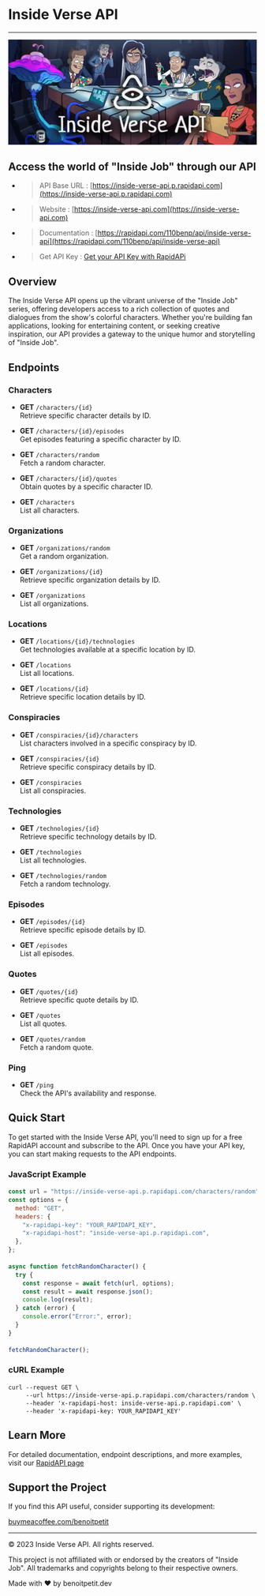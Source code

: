 # Inside Verse API

---

![Inside Verse API](/public/header.webp)

## Access the world of "Inside Job" through our API

- > API Base URL : [https://inside-verse-api.p.rapidapi.com](https://inside-verse-api.p.rapidapi.com)
- > Website : [https://inside-verse-api.com](https://inside-verse-api.com)
- > Documentation : [https://rapidapi.com/110benp/api/inside-verse-api](https://rapidapi.com/110benp/api/inside-verse-api)
- > Get API Key : [Get your API Key with RapidAPi](https://docs.rapidapi.com/docs/keys-and-key-rotation)

## Overview

The Inside Verse API opens up the vibrant universe of the "Inside Job" series, offering developers access to a rich collection of quotes and dialogues from the show's colorful characters. Whether you're building fan applications, looking for entertaining content, or seeking creative inspiration, our API provides a gateway to the unique humor and storytelling of "Inside Job".

## Endpoints

### Characters
- **GET** `/characters/{id}`  
  Retrieve specific character details by ID.

- **GET** `/characters/{id}/episodes`  
  Get episodes featuring a specific character by ID.

- **GET** `/characters/random`  
  Fetch a random character.

- **GET** `/characters/{id}/quotes`  
  Obtain quotes by a specific character ID.

- **GET** `/characters`  
  List all characters.

### Organizations
- **GET** `/organizations/random`  
  Get a random organization.

- **GET** `/organizations/{id}`  
  Retrieve specific organization details by ID.

- **GET** `/organizations`  
  List all organizations.

### Locations
- **GET** `/locations/{id}/technologies`  
  Get technologies available at a specific location by ID.

- **GET** `/locations`  
  List all locations.

- **GET** `/locations/{id}`  
  Retrieve specific location details by ID.

### Conspiracies
- **GET** `/conspiracies/{id}/characters`  
  List characters involved in a specific conspiracy by ID.

- **GET** `/conspiracies/{id}`  
  Retrieve specific conspiracy details by ID.

- **GET** `/conspiracies`  
  List all conspiracies.

### Technologies
- **GET** `/technologies/{id}`  
  Retrieve specific technology details by ID.

- **GET** `/technologies`  
  List all technologies.

- **GET** `/technologies/random`  
  Fetch a random technology.

### Episodes
- **GET** `/episodes/{id}`  
  Retrieve specific episode details by ID.

- **GET** `/episodes`  
  List all episodes.

### Quotes
- **GET** `/quotes/{id}`  
  Retrieve specific quote details by ID.

- **GET** `/quotes`  
  List all quotes.

- **GET** `/quotes/random`  
  Fetch a random quote.

### Ping
- **GET** `/ping`  
  Check the API's availability and response.

## Quick Start

To get started with the Inside Verse API, you'll need to sign up for a free RapidAPI account and subscribe to the API. Once you have your API key, you can start making requests to the API endpoints.

### JavaScript Example

```javascript
const url = "https://inside-verse-api.p.rapidapi.com/characters/random";
const options = {
  method: "GET",
  headers: {
    "x-rapidapi-key": "YOUR_RAPIDAPI_KEY",
    "x-rapidapi-host": "inside-verse-api.p.rapidapi.com",
  },
};

async function fetchRandomCharacter() {
  try {
    const response = await fetch(url, options);
    const result = await response.json();
    console.log(result);
  } catch (error) {
    console.error("Error:", error);
  }
}

fetchRandomCharacter();
```

### cURL Example

```shell
curl --request GET \
     --url https://inside-verse-api.p.rapidapi.com/characters/random \
     --header 'x-rapidapi-host: inside-verse-api.p.rapidapi.com' \
     --header 'x-rapidapi-key: YOUR_RAPIDAPI_KEY'
```

## Learn More

For detailed documentation, endpoint descriptions, and more examples, visit our [RapidAPI page](https://rapidapi.com/110benp/api/inside-verse-api)

## Support the Project

If you find this API useful, consider supporting its development:

[buymeacoffee.com/benoitpetit](https://buymeacoffee.com/benoitpetit)

---

© 2023 Inside Verse API. All rights reserved.

This project is not affiliated with or endorsed by the creators of "Inside Job". All trademarks and copyrights belong to their respective owners.

Made with ❤️ by benoitpetit.dev
